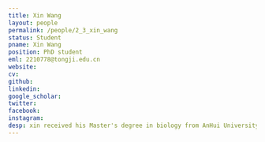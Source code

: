 ```yaml
---
title: Xin Wang
layout: people
permalink: /people/2_3_xin_wang
status: Student
pname: Xin Wang
position: PhD student
eml: 2210778@tongji.edu.cn
website: 
cv: 
github: 
linkedin:
google_scholar: 
twitter: 
facebook: 
instagram:
desp: xin received his Master's degree in biology from AnHui University in 2022. His research focuses on understanding the epigenetic mechanisms in early embryonic development, as well as the development of small RNA sequencing methods based on early embryonic development models.
---
```

